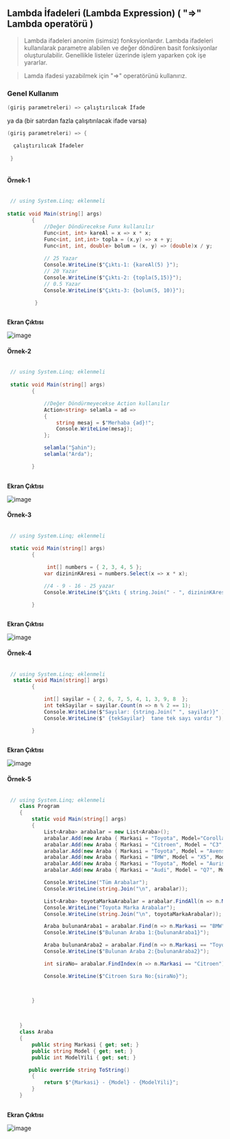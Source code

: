 ## Lambda İfadeleri (Lambda Expression)  ( "=>" Lambda operatörü ) ##

> Lambda ifadeleri anonim (isimsiz) fonksyionlardır.  Lambda ifadeleri kullanılarak parametre alabilen ve değer döndüren basit fonksiyonlar oluşturulabilir.  Genellikle listeler üzerinde işlem yaparken çok işe yararlar.

> Lamda ifadesi yazabilmek için "=>" operatörünü kullanırız.

### Genel Kullanım ###

```csharp
(giriş parametreleri) => çalıştırılıcak İfade
```
ya da (bir satırdan fazla çalışıtırılacak ifade varsa)

```csharp
(giriş parametreleri) => {

  çalıştırılıcak İfadeler
  
 }
 
```

#### Örnek-1  ###

```csharp
 
 // using System.Linq; eklenmeli
 
static void Main(string[] args)
        {
            //Değer Döndürecekse Funx kullanılır
            Func<int, int> kareAl = x => x * x;
            Func<int, int,int> topla = (x,y) => x + y;
            Func<int, int, double> bolum = (x, y) => (double)x / y;
            
            // 25 Yazar
            Console.WriteLine($"Çıktı-1: {kareAl(5) }");
            // 20 Yazar
            Console.WriteLine($"Çıktı-2: {topla(5,15)}");
            // 0.5 Yazar
            Console.WriteLine($"Çıktı-3: {bolum(5, 10)}");

         }
         
```
    
**Ekran Çıktısı**
    
![image](https://user-images.githubusercontent.com/28144917/147664405-e965754d-9db8-4335-b57b-b1f7ff2cbde8.png)
    
#### Örnek-2 ###
```csharp
 
 // using System.Linq; eklenmeli
 
 static void Main(string[] args)
        {

            //Değer Döndürmeyecekse Action kullanılır
            Action<string> selamla = ad =>
            {
                string mesaj = $"Merhaba {ad}!";
                Console.WriteLine(mesaj);
            };

            selamla("Şahin");
            selamla("Arda");

        }
         
```
    
**Ekran Çıktısı**

![image](https://user-images.githubusercontent.com/28144917/147664833-a9f718a7-dcfd-4cca-b89a-f8d9266b83e5.png)



           
            
#### Örnek-3 ###

```csharp
 
 // using System.Linq; eklenmeli
 
 static void Main(string[] args)
        {

             int[] numbers = { 2, 3, 4, 5 };
            var dizininKAresi = numbers.Select(x => x * x);

            //4 - 9 - 16 - 25 yazar
            Console.WriteLine($"Çıktı { string.Join(" - ", dizininKAresi) }"); 

        }
         
```
    
**Ekran Çıktısı**
    
![image](https://user-images.githubusercontent.com/28144917/147666324-4ccb0ad3-64e6-4249-9abe-d5089bc7f675.png)

    
#### Örnek-4 ###

```csharp
 
 // using System.Linq; eklenmeli
  static void Main(string[] args)
        {

            int[] sayilar = { 2, 6, 7, 5, 4, 1, 3, 9, 8  };
            int tekSayilar = sayilar.Count(n => n % 2 == 1);
            Console.WriteLine($"Sayılar: {string.Join(" ", sayilar)}" );
            Console.WriteLine($" {tekSayilar}  tane tek sayı vardır ");

        }
       
```
    
**Ekran Çıktısı**
    
![image](https://user-images.githubusercontent.com/28144917/147665391-d41904ab-d04d-42b1-b6fa-6faf8ac03ae1.png)

#### Örnek-5 ###

```csharp
 
 // using System.Linq; eklenmeli
    class Program
    {
        static void Main(string[] args)
        {
            List<Araba> arabalar = new List<Araba>();
            arabalar.Add(new Araba { Markasi = "Toyota", Model="Corolla", ModelYili = 1980 });
            arabalar.Add(new Araba { Markasi = "Citroen", Model = "C3", ModelYili = 2005 });
            arabalar.Add(new Araba { Markasi = "Toyota", Model = "Avensis", ModelYili = 2020 });
            arabalar.Add(new Araba { Markasi = "BMW", Model = "X5", ModelYili = 2019 });
            arabalar.Add(new Araba { Markasi = "Toyota", Model = "Auris", ModelYili = 2001 });
            arabalar.Add(new Araba { Markasi = "Audi", Model = "Q7", ModelYili = 2010 });

            Console.WriteLine("Tüm Arabalar");
            Console.WriteLine(string.Join("\n", arabalar));

            List<Araba> toyotaMarkaArabalar = arabalar.FindAll(n => n.Markasi == "Toyota");
            Console.WriteLine("Toyota Marka Arabalar");
            Console.WriteLine(string.Join("\n", toyotaMarkaArabalar));

            Araba bulunanAraba1 = arabalar.Find(n => n.Markasi == "BMW");
            Console.WriteLine($"Bulunan Araba 1:{bulunanAraba1}");

            Araba bulunanAraba2 = arabalar.Find(n => n.Markasi == "Toyota" & n.Model=="Avensis");
            Console.WriteLine($"Bulunan Araba 2:{bulunanAraba2}");

            int siraNo= arabalar.FindIndex(n => n.Markasi == "Citroen");

            Console.WriteLine($"Citroen Sıra No:{siraNo}");



        }
        
        

    }
    class Araba
    {
        public string Markasi { get; set; }
        public string Model { get; set; }
        public int ModelYili { get; set; }

       public override string ToString()
        {
            return $"{Markasi} - {Model} - {ModelYili}";
        }
    }
       
```
    
**Ekran Çıktısı**
    
![image](https://user-images.githubusercontent.com/28144917/147667794-f451fb63-4b7d-4572-b99a-4eef20c3027d.png)
